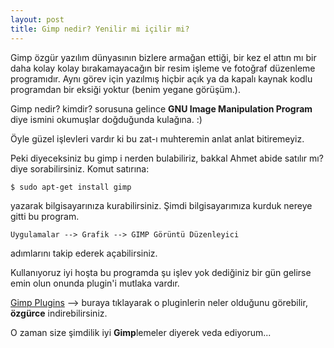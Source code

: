 ```yaml
---
layout: post
title: Gimp nedir? Yenilir mi içilir mi?
---
```


Gimp özgür yazılım dünyasının bizlere armağan ettiği, bir kez el attın mı bir daha kolay kolay bırakamayacağın bir resim işleme ve fotoğraf düzenleme programıdır.
Aynı görev için yazılmış hiçbir açık ya da kapalı kaynak kodlu programdan bir eksiği yoktur (benim yegane görüşüm.).

Gimp nedir? kimdir? sorusuna gelince **GNU Image Manipulation Program** diye ismini okumuşlar doğduğunda kulağına. :)

Öyle güzel işlevleri vardır ki bu zat-ı muhteremin anlat anlat bitiremeyiz. 

Peki diyeceksiniz bu gimp i nerden bulabiliriz, bakkal Ahmet abide satılır mı? diye sorabilirsiniz. Komut satırına:

`$ sudo apt-get install gimp`

yazarak bilgisayarınıza kurabilirsiniz. Şimdi bilgisayarımıza kurduk nereye gitti bu program. 

`Uygulamalar --> Grafik --> GIMP Görüntü Düzenleyici`

adımlarını takip ederek açabilirsiniz. 

Kullanıyoruz iyi hoşta bu programda şu işlev yok dediğiniz bir gün gelirse emin olun onunda plugin'i mutlaka vardır. 

[Gimp Plugins](http://registry.gimp.org/) --> buraya tıklayarak o pluginlerin neler olduğunu görebilir, **özgürce** indirebilirsiniz.

O zaman size şimdilik iyi **Gimp**lemeler diyerek veda ediyorum...




